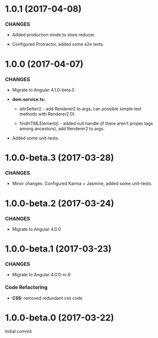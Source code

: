 # 1.0.1 (2017-04-08)

### CHANGES

* Added production mode to store reducer.

* Configured Protractor, added some e2e tests.

# 1.0.0 (2017-04-07)

### CHANGES

* Migrate to Angular 4.1.0-beta.0

* **dom.service.ts:**

    - attrSetter() - add Renderer2 to args, can possible simple test methods with Renderer2 DI.

    - findHTMLElement() - added null handle (if there aren't proper tags among ancestors), add Renderer2 to args.

* Added some unit-tests.

# 1.0.0-beta.3 (2017-03-28)

### CHANGES

* Minor changes. Configured Karma + Jasmine, added some unit-tests.

# 1.0.0-beta.2 (2017-03-24)

### CHANGES

* Migrate to Angular 4.0.0
 
# 1.0.0-beta.1 (2017-03-23)

### CHANGES

* Migrate to Angular 4.0.0-rc.6

### Code Refactoring

* **CSS:** removed redundant css code


# 1.0.0-beta.0 (2017-03-22)

Initial commit